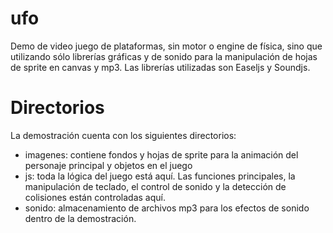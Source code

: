 # ufo
Demo de video juego de plataformas, sin motor o engine de física, sino que utilizando sólo librerías gráficas y de sonido para la manipulación de hojas de sprite en canvas y mp3. Las librerías utilizadas son Easeljs y Soundjs.

# Directorios
La demostración cuenta con los siguientes directorios:

* imagenes: contiene fondos y hojas de sprite para la animación del personaje principal y objetos en el juego
* js: toda la lógica del juego está aquí. Las funciones principales, la manipulación de teclado, el control de sonido y la detección de colisiones están controladas aquí.
* sonido: almacenamiento de archivos mp3 para los efectos de sonido dentro de la demostración.
